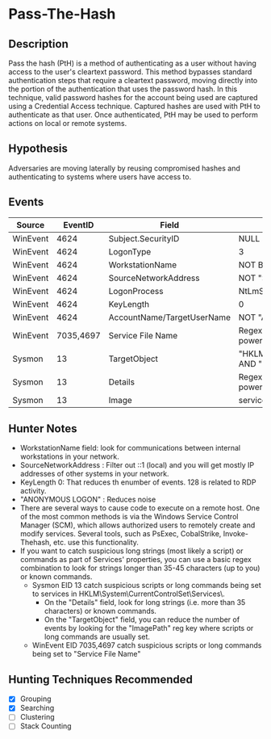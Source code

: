 # Pass-The-Hash
## Description
Pass the hash (PtH) is a method of authenticating as a user without having access to the user's cleartext password. This method bypasses standard authentication steps that require a cleartext password, moving directly into the portion of the authentication that uses the password hash. In this technique, valid password hashes for the account being used are captured using a Credential Access technique. Captured hashes are used with PtH to authenticate as that user. Once authenticated, PtH may be used to perform actions on local or remote systems.


## Hypothesis
Adversaries are moving laterally by reusing compromised hashes and authenticating to systems where users have access to. 


## Events

| Source | EventID | Field | Details | Reference | 
|--------|---------|-------|---------|-----------| 
| WinEvent | 4624 | Subject.SecurityID | NULL SID | Cyb3rWard0g |
| WinEvent | 4624 | LogonType | 3 | Cyb3rWard0g |
| WinEvent | 4624 | WorkstationName | NOT Blank (localSystem) | Cyb3rWard0g |
| WinEvent | 4624 | SourceNetworkAddress | NOT "::1" | Cyb3rWard0g |
| WinEvent | 4624 | LogonProcess | NtLmSsp | Cyb3rWard0g |
| WinEvent | 4624 | KeyLength | 0 | Cyb3rWard0g |
| WinEvent | 4624 | AccountName/TargetUserName | NOT "ANONYMOUS LOGON" | [MITRE CAR](https://car.mitre.org/wiki/CAR-2016-04-004) |
| WinEvent | 7035,4697 | Service File Name | Regex /.{35,}/ OR (%COMSPEC% OR /C OR powershell) | Cyb3rWard0g |
| Sysmon | 13 | TargetObject | "HKLM\\System\\CurrentControlSet\\Services\\" AND "ImagePath" | Cyb3rWard0g |
| Sysmon | 13 | Details | Regex /.{35,}/ OR (%COMSPEC% OR /C OR powershell) | Cyb3rWard0g |
| Sysmon | 13 | Image | services.exe | Cyb3rWard0g |


## Hunter Notes
* WorkstationName field: look for communications between internal workstations in your network.
* SourceNetworkAddress : Filter out ::1 (local) and you will get mostly IP addresses of other systems in your network.
* KeyLength 0: That reduces th enumber of events. 128 is related to RDP activity.
* "ANONYMOUS LOGON" : Reduces noise
* There are several ways to cause code to execute on a remote host. One of the most common methods is via the Windows Service Control Manager (SCM), which allows authorized users to remotely create and modify services. Several tools, such as PsExec, CobalStrike, Invoke-Thehash, etc. use this functionality.
* If you want to catch suspicious long strings (most likely a script) or commands as part of Services' properties, you can use a basic regex combination to look for strings longer than 35-45 characters (up to you) or known commands. 
	* Sysmon EID 13 catch suspicious scripts or long commands being set to services in HKLM\\System\\CurrentControlSet\\Services\\.
		* On the "Details" field, look for long strings (i.e. more than 35 characters) or known commands.
		* On the "TargetObject" field, you can reduce the number of events by looking for the "ImagePath" reg key where scripts or long commands are usually set.
	* WinEvent EID 7035,4697 catch suspicious scripts or long commands being set to "Service File Name"

	
## Hunting Techniques Recommended

- [x] Grouping
- [x] Searching
- [ ] Clustering
- [ ] Stack Counting
